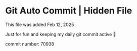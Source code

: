 # Git Auto Commit | Hidden File

This file was added Feb 12, 2025

Just for fun and keeping my daily git commit active 🤪

commit number: 70938
